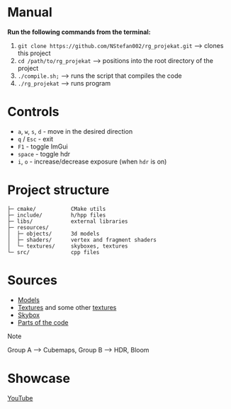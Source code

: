 # Manual

**Run the following commands from the terminal:**

1. `git clone https://github.com/NStefan002/rg_projekat.git` --> clones this project
2. `cd /path/to/rg_projekat` --> positions into the root directory of the project
3. `./compile.sh;` --> runs the script that compiles the code
4. `./rg_projekat` --> runs program

# Controls
- `a`, `w`, `s`, `d` - move in the desired direction
- `q` / `Esc` - exit
- `F1` - toggle ImGui
- `space` - toggle hdr
- `i`, `o` - increase/decrease exposure (when `hdr` is on)

# Project structure
```
├─ cmake/           CMake utils
├─ include/         h/hpp files
├─ libs/            external libraries
├─ resources/
│  ├─ objects/      3d models
│  ├─ shaders/      vertex and fragment shaders
│  └─ textures/     skyboxes, textures
└─ src/             cpp files
```

# Sources

- [Models](https://www.cadnav.com/3d-models/)
- [Textures](https://www.cadnav.com/textures) and some other [textures](https://www.transparenttextures.com/)
- [Skybox](https://opengameart.org/content/park-skyboxes)
- [Parts of the code](https://github.com/JoeyDeVries/LearnOpenGL)

> [!NOTE]
> Group A --> Cubemaps, Group B --> HDR, Bloom

# Showcase
[YouTube](https://youtu.be/ip6DghDATA8)
